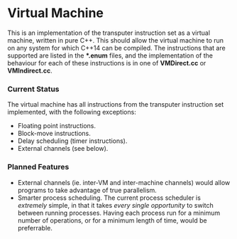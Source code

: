 # Virtual Machine

This is an implementation of the transputer instruction set as a virtual
machine, written in pure C++. This should allow the virtual machine to run on
any system for which C++14 can be compiled. The instructions that are supported
are listed in the __*.enum__ files, and the implementation of the behaviour for
each of these instructions is in one of __VMDirect.cc__ or __VMIndirect.cc__.

### Current Status

The virtual machine has all instructions from the transputer instruction set
implemented, with the following exceptions:

  * Floating point instructions.
  * Block-move instructions.
  * Delay scheduling (timer instructions).
  * External channels (see below).

### Planned Features

  * External channels (ie. inter-VM and inter-machine channels) would allow
    programs to take advantage of true parallelism.
  * Smarter process scheduling. The current process scheduler is *extremely*
    simple, in that it takes *every single opportunity* to switch between
    running processes. Having each process run for a minimum number of
    operations, or for a minimum length of time, would be preferrable.
